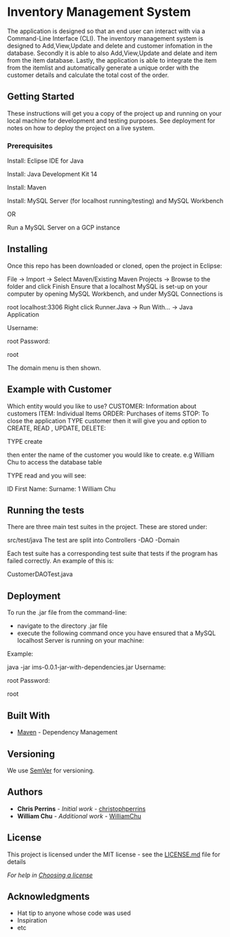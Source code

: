 # Inventory Management System 

The application is designed so that an end user can interact with via a Command-Line Interface (CLI). 
The inventory management system is designed to Add,View,Update and delete and customer infomation in the database.
Secondly it is able to also Add,View,Update and delate and item from the item database. 
Lastly, the application is able to integrate the item from the itemlist and automatically generate a unique order with the customer details and calculate the total cost of the order. 

## Getting Started

These instructions will get you a copy of the project up and running on your local machine for development and testing purposes. See deployment for notes on how to deploy the project on a live system.

### Prerequisites

Install: Eclipse IDE for Java

Install: Java Development Kit 14

Install: Maven

Install: MySQL Server (for localhost running/testing) and MySQL Workbench 

OR

Run a MySQL Server on a GCP instance

## Installing
Once this repo has been downloaded or cloned, open the project in Eclipse:

File -> Import -> Select Maven/Existing Maven Projects -> Browse to the folder and click Finish
Ensure that a localhost MySQL is set-up on your computer by opening MySQL Workbench, and under MySQL Connections is

root
localhost:3306
Right click Runner.Java -> Run With... -> Java Application

Username:

root
Password:

root

The domain menu is then shown.

## Example with Customer
Which entity would you like to use?
CUSTOMER: Information about customers
ITEM: Individual Items
ORDER: Purchases of items
STOP: To close the application
TYPE customer
then it will give you and option to CREATE, READ , UPDATE, DELETE:

TYPE create

then enter the name of the customer you would like to create. 
e.g William Chu
to access the database table 

TYPE read
and you will see:

ID       First Name:     Surname:
 1       William         Chu

## Running the tests

There are three main test suites in the project. These are stored under:

src/test/java
The test are split into Controllers -DAO -Domain

Each test suite has a corresponding test suite that tests if the program has failed correctly. An example of this is:

CustomerDAOTest.java

## Deployment
To run the .jar file from the command-line:
- navigate to the directory .jar file
- execute the following command once you have ensured that a MySQL localhost Server is running on your machine:

Example:

java -jar ims-0.0.1-jar-with-dependencies.jar
Username:

root
Password:

root

## Built With

* [Maven](https://maven.apache.org/) - Dependency Management

## Versioning

We use [SemVer](http://semver.org/) for versioning.

## Authors

* **Chris Perrins** - *Initial work* - [christophperrins](https://github.com/christophperrins)
* **William Chu** - *Additional work* - [WilliamChu](https://github.com/mrcwl1996)

## License

This project is licensed under the MIT license - see the [LICENSE.md](LICENSE.md) file for details 

*For help in [Choosing a license](https://choosealicense.com/)*

## Acknowledgments

* Hat tip to anyone whose code was used
* Inspiration
* etc
